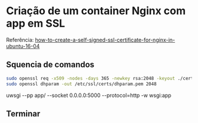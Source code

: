 # Criação de um container Nginx com app em SSL

Referência: [how-to-create-a-self-signed-ssl-certificate-for-nginx-in-ubuntu-16-04](https://www.digitalocean.com/community/tutorials/how-to-create-a-self-signed-ssl-certificate-for-nginx-in-ubuntu-16-04)

## Squencia de comandos

```bash
sudo openssl req -x509 -nodes -days 365 -newkey rsa:2048 -keyout ./certs/nginx-selfsigned.key -out ./certs/nginx-selfsigned.crt
sudo openssl dhparam -out /etc/ssl/certs/dhparam.pem 2048
```
uwsgi --pp app/ --socket 0.0.0.0:5000 --protocol=http -w wsgi:app

## Terminar